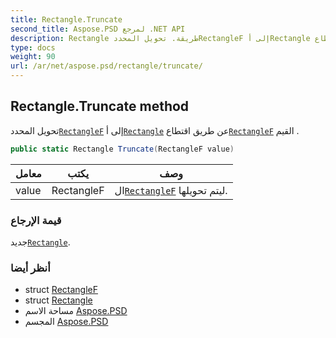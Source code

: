 ```yaml
---
title: Rectangle.Truncate
second_title: Aspose.PSD لمرجع .NET API
description: Rectangle طريقة. تحويل المحددRectangleF إلى أRectangle عن طريق اقتطاعRectangleF القيم .
type: docs
weight: 90
url: /ar/net/aspose.psd/rectangle/truncate/
---
```

## Rectangle.Truncate method

تحويل المحدد[`RectangleF`](../../rectanglef/) إلى أ[`Rectangle`](../) عن طريق اقتطاع[`RectangleF`](../../rectanglef/) القيم .

```csharp
public static Rectangle Truncate(RectangleF value)
```

| معامل | يكتب | وصف |
| --- | --- | --- |
| value | RectangleF | ال[`RectangleF`](../../rectanglef/) ليتم تحويلها. |

### قيمة الإرجاع

جديد[`Rectangle`](../).

### أنظر أيضا

* struct [RectangleF](../../rectanglef/)
* struct [Rectangle](../)
* مساحة الاسم [Aspose.PSD](../../rectangle/)
* المجسم [Aspose.PSD](../../../)


